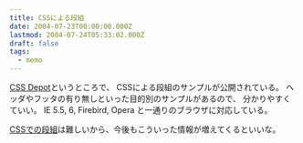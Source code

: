 ```yaml
---
title: CSSによる段組
date: 2004-07-23T00:00:00.000Z
lastmod: 2004-07-24T05:33:02.000Z
draft: false
tags:
  - memo
---
```


[CSS Depot](http://www.mentalized.net/cssdepot/)というところで、 CSSによる段組のサンプルが公開されている。 ヘッダやフッタの有り無しといった目的別のサンプルがあるので、 分かりやすくていい。 IE 5.5, 6, Firebird, Opera と一通りのブラウザに対応している。

[CSSでの段組](/posts/20040501/p01)は難しいから、今後もこういった情報が増えてくるといいな。
